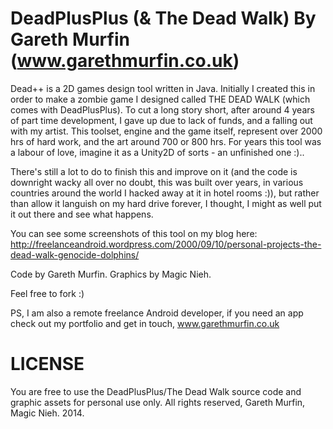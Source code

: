 DeadPlusPlus (& The Dead Walk) 
By Gareth Murfin (www.garethmurfin.co.uk)
====================================================

Dead++ is a 2D games design tool written in Java. Initially I created this in order to make a zombie game I designed called THE DEAD WALK (which comes with DeadPlusPlus). To cut a long story short, after around 4 years of part time development, I gave up due to lack of funds, and a falling out with my artist. 
This toolset, engine and the game itself, represent over 2000 hrs of hard work, and the art around 700 or 800 hrs. For years this tool was a labour of love, imagine it as a Unity2D of sorts - an unfinished one :)..

There's still a lot to do to finish this and improve on it (and the code is downright wacky all over no doubt, this was built over years, in various countries around the world I hacked away at it in hotel rooms :)), but rather than allow it languish on my hard drive forever, I thought, I might as well put it out there and see what happens.

You can see some screenshots of this tool on my blog here: http://freelanceandroid.wordpress.com/2000/09/10/personal-projects-the-dead-walk-genocide-dolphins/

Code by Gareth Murfin.
Graphics by Magic Nieh.

Feel free to fork :)

PS, I am also a remote freelance Android developer, if you need an app check out my portfolio and get in touch, www.garethmurfin.co.uk

LICENSE
====================================================
You are free to use the DeadPlusPlus/The Dead Walk source code and graphic assets for personal use only. All rights reserved, Gareth Murfin, Magic Nieh. 2014.

